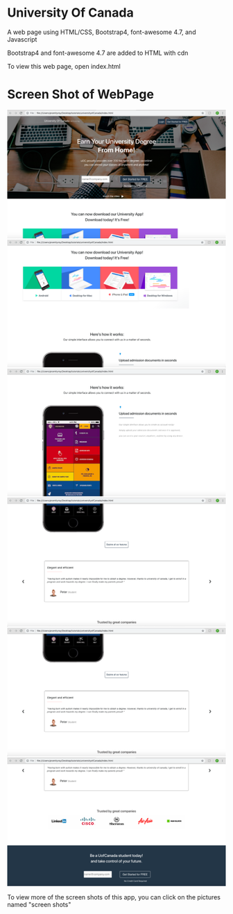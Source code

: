 # University Of Canada
A web page using HTML/CSS, Bootstrap4, font-awesome 4.7, and Javascript 

Bootstrap4 and font-awesome 4.7 are added to HTML with cdn

To view this web page,  open index.html

# Screen Shot of WebPage
![](Screen%20Shot%202018-11-07%20at%2010.20.19%20PM.png)
![](Screen%20Shot%202018-11-07%20at%2010.20.33%20PM.png)
![](Screen%20Shot%202018-11-07%20at%2010.20.48%20PM.png)
![](Screen%20Shot%202018-11-07%20at%2010.20.59%20PM.png)
![](Screen%20Shot%202018-11-07%20at%2010.20.59%20PM.png)
![](Screen%20Shot%202018-11-07%20at%2010.21.08%20PM.png)

To view more of the screen shots of this app, you can click on the pictures named "screen shots" 
